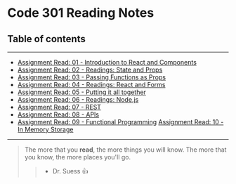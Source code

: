 # Code 301 Reading Notes

## Table of contents
---
* [Assignment Read: 01 - Introduction to React and Components](./class-01.md)
* [Assignment Read: 02 - Readings: State and Props](./class-02.md)
* [Assignment Read: 03 - Passing Functions as Props](./class-03.md)
* [Assignment Read: 04 - Readings: React and Forms](./class-04.md)
* [Assignment Read: 05 - Putting it all together](./class-05.md)
* [Assignment Read: 06 - Readings: Node.js](./class-06.md)
* [Assignment Read: 07 - REST](./class-07.md)
* [Assignment Read: 08 - APIs](./class-08.md)
* [Assignment Read: 09 - Functional Programming](./class-09.md)
[Assignment Read: 10 -  In Memory Storage](./class-010.md)

__________________________________________________________________

> The more that you **read**, the more things you will know. The more that you know, the more places you'll go. 
>> - Dr. Suess :+1:
